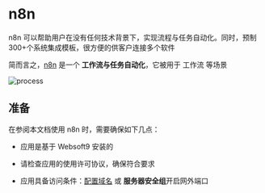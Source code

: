 # n8n

n8n 可以帮助用户在没有任何技术背景下，实现流程与任务自动化。同时，预制300+个系统集成模板，很方便的供客户连接多个软件

简而言之，[n8n](https://n8n.io) 是一个 **工作流与任务自动化**，它被用于 工作流  等场景


![process](https://libs.websoft9.com/Websoft9/DocsPicture/zh/n8n/n8n-gui-websoft9.png)


## 准备

在参阅本文档使用 n8n 时，需要确保如下几点：

- 应用是基于 Websoft9 安装的

- 请检查应用的使用许可协议，确保符合要求

- 应用具备访问条件：[配置域名](./guide/appsetdomain) 或 **服务器安全组**开启网外端口